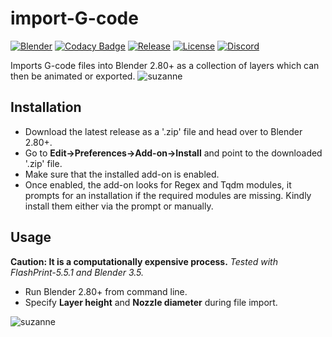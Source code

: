 # import-G-code
[![Blender](https://img.shields.io/badge/Blender-2.80%2B-orange)](https://www.blender.org/)
[![Codacy Badge](https://api.codacy.com/project/badge/Grade/b11bd990376a4995a9f9e5d830d20e24)](https://app.codacy.com/gh/blender-for-science/import-G-code?utm_source=github.com&utm_medium=referral&utm_content=blender-for-science/import-G-code&utm_campaign=Badge_Grade_Dashboard)
[![Release](https://img.shields.io/github/v/release/blender-for-science/import-G-code)](https://github.com/blender-for-science/import-G-code/releases)
[![License](https://img.shields.io/github/license/blender-for-science/import-G-code)](https://github.com/blender-for-science/import-G-code/blob/master/LICENSE.md)
[![Discord](https://img.shields.io/discord/750488363571740747?color=738ADB&label=Discord&style=flat-square)](https://discord.gg/K4jwkG)

Imports G-code files into Blender 2.80+ as a collection of layers which can then be animated or exported.
![suzanne](suzanne.png)

## Installation
*   Download the latest release as a '.zip' file and head over to Blender 2.80+.  
*   Go to **Edit->Preferences->Add-on->Install** and point to the downloaded '.zip' file.
*   Make sure that the installed add-on is enabled. 
*   Once enabled, the add-on looks for Regex and Tqdm modules, it prompts for an installation if the required modules are missing. Kindly install them either via the prompt or manually.

## Usage
**Caution: It is a computationally expensive process.**
*Tested with FlashPrint-5.5.1 and Blender 3.5.*

*   Run Blender 2.80+ from command line.
*   Specify **Layer height** and **Nozzle diameter** during file import.

![suzanne](suzanne.gif)


